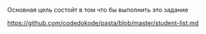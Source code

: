 Основная цель состойт в том что бы выполнить это задание

https://github.com/codedokode/pasta/blob/master/student-list.md